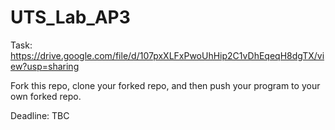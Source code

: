 # UTS_Lab_AP3

Task: https://drive.google.com/file/d/107pxXLFxPwoUhHip2C1vDhEqeqH8dgTX/view?usp=sharing

Fork this repo, clone your forked repo, and then push your program to your own forked repo.

Deadline: TBC
